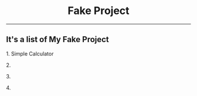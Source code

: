 <h1 style="text-align: center;">Fake Project</h1>

---

<h2>It's a list of My Fake Project</h2>
<p>1. Simple Calculator</p>
<p>2. </p>
<p>3. </p>
<p>4. </p>
